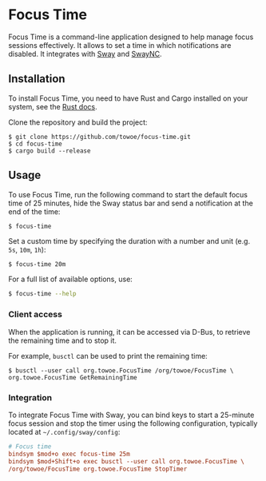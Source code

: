 # Focus Time

Focus Time is a command-line application designed to help manage focus sessions
effectively. It allows to set a time in which notifications are disabled. It
integrates with [Sway](https://github.com/swaywm/sway/) and
[SwayNC](https://github.com/ErikReider/SwayNotificationCenter/).

## Installation

To install Focus Time, you need to have Rust and Cargo installed on your
system, see the [Rust docs](https://www.rust-lang.org/tools/install).

Clone the repository and build the project:

```console
$ git clone https://github.com/towoe/focus-time.git
$ cd focus-time
$ cargo build --release
```

## Usage

To use Focus Time, run the following command to start the default focus time of
25 minutes, hide the Sway status bar and send a notification at the end of the
time:

```sh
$ focus-time
```

Set a custom time by specifying the duration with a number and unit (e.g. `5s`,
`10m`, `1h`):

```console
$ focus-time 20m
```

For a full list of available options, use:

```sh
$ focus-time --help
```

### Client access

When the application is running, it can be accessed via D-Bus, to retrieve the
remaining time and to stop it.

For example, `busctl` can be used to print the remaining time:

```
$ busctl --user call org.towoe.FocusTime /org/towoe/FocusTime \
org.towoe.FocusTime GetRemainingTime
```

### Integration

To integrate Focus Time with Sway, you can bind keys to start a 25-minute focus
session and stop the timer using the following configuration, typically located
at `~/.config/sway/config`:

```ini
# Focus time
bindsym $mod+o exec focus-time 25m
bindsym $mod+Shift+o exec busctl --user call org.towoe.FocusTime \
/org/towoe/FocusTime org.towoe.FocusTime StopTimer
```
